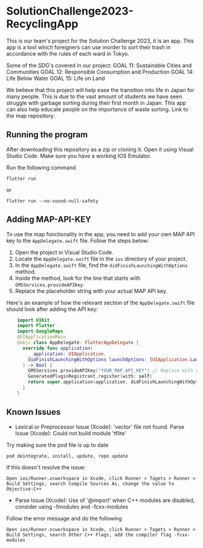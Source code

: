 # SolutionChallenge2023-RecyclingApp
This is our team's project for the Solution Challenge 2023, it is an app. This app is a tool which foreigners can use inorder to sort their trash in accordance with the rules of each ward in Tokyo. 


Some of the SDG's covered in our project:
    GOAL 11: Sustainable Cities and Communities
    GOAL 12: Responsible Consumption and Production
    GOAL 14: Life Below Water
    GOAL 15: Life on Land


We believe that this project will help ease the transition into life in Japan for many people. This is due to the vast amount of students we have seen struggle with garbage sorting during their first month in Japan. This app can also help educate people on the importance of waste sorting.
Link to the map repository: 

## Running the program

After downloading this repository as a zip or cloning it. Open it using Visual Studio Code. Make sure you have a working IOS Emulator.

Run the following command

    flutter run

or

    flutter run --no-sound-null-safety  
    
   
## Adding MAP-API-KEY

To use the map functionality in the app, you need to add your own MAP API key to the `AppDelegate.swift` file. Follow the steps below:

1. Open the project in Visual Studio Code.
2. Locate the `AppDelegate.swift` file in the `ios` directory of your project.
3. In the `AppDelegate.swift` file, find the `didFinishLaunchingWithOptions` method.
4. Inside the method, look for the line that starts with `GMSServices.provideAPIKey`.
5. Replace the placeholder string with your actual MAP API key.

Here's an example of how the relevant section of the `AppDelegate.swift` file should look after adding the API key:

```swift
    import UIKit
    import Flutter
    import GoogleMaps
    @UIApplicationMain
    @objc class AppDelegate: FlutterAppDelegate {
      override func application(
        _ application: UIApplication,
        didFinishLaunchingWithOptions launchOptions: [UIApplication.LaunchOptionsKey: Any]?
      ) -> Bool {
        GMSServices.provideAPIKey("YOUR_MAP_API_KEY") // Replace with your actual MAP API key
        GeneratedPluginRegistrant.register(with: self)
        return super.application(application, didFinishLaunchingWithOptions: launchOptions)
      }
    }
```


## Known Issues

- Lexical or Preprocessor Issue (Xcode): 'vector' file not found. Parse Issue (Xcode): Could not build module 'tflite'

Try making sure the pod file is up to date
    
    pod deintegrate, install, update, repo update

If this doesn't resolve the issue:

    Open ios/Runner.xcworkspace in Xcode, click Runner > Tagets > Runner > Build Settings, search Compile Sources As, change the value to Objective-C++
    
    
- Parse Issue (Xcode): Use of '@import' when C++ modules are disabled, consider using -fmodules and -fcxx-modules

Follow the error message and do the following

    Open ios/Runner.xcworkspace in Xcode, click Runner > Tagets > Runner > Build Settings, search Other C++ Flags, add the compiler flag -fcxx-modules


